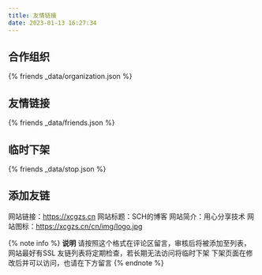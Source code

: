 ```yaml
---
title: 友情链接
date: 2023-01-13 16:27:34
---
```

## 合作组织
{% friends _data/organization.json %}
## 友情链接
{% friends _data/friends.json %}
## 临时下架
{% friends _data/stop.json %}
## 添加友链
网站链接：https://xcgzs.cn
网站标题：SCH的博客
网站简介：用心分享技术
网站图标：https://xcgzs.cn/cn/img/logo.jpg

{% note info %}
**说明**
请按照这个格式在评论区留言，审核后将被添加至列表，网站最好有SSL
友链列表将定期检查，若长期无法访问将临时下架
下架页面在修改后并可以访问，也请在下方留言
{% endnote %}

